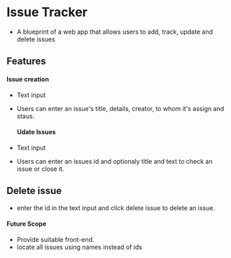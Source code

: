 # Issue Tracker

* A blueprint of a web app that allows users to add, track, update and delete issues

## Features
  #### Issue creation
* Text input
* Users can enter an issue's title, details, creator, to whom it's assign and staus. 

  #### Udate Issues 
* Text input
* Users can enter an issues id and optionaly title and text to check an issue or close it.

## Delete issue

* enter the id in the text input and click delete issue to delete an issue.


#### Future Scope
* Provide suitable front-end.
* locate all issues using names instead of ids

